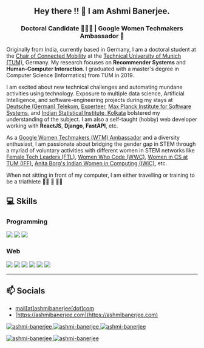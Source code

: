 <h2 align="center">
Hey there !! 👋 I am Ashmi Banerjee.
</h2>

<h3 align="center">
Doctoral Candidate 👩🏻‍💻‍ | Google Women Techmakers Ambassador 🚀
</h3>
<p align="justified">
  Originally from India, currently based in Germany, I am a doctoral student at the <a href="https://www.ce.cit.tum.de/cm/home/">Chair of Connected Mobility</a> at the <a href="https://tum.de/">Technical University of Munich (TUM)</a>, Germany. My research focuses on <b>Recommender Systems</b> and <b>Human-Computer Interaction</b>. I graduated with a master's degree in Computer Science (Informatics) from TUM in 2019.
  
I am excited about new technical challenges and automating mundane activities using technology. Exposure to multiple data science, Artificial Intelligence, and software-engineering projects during my stays at <a href="https://www.telekom.de/">Deutsche (German) Telekom</a>, <a href="https://www.experteer.de/">Experteer</a>, <a href="https://www.mpi-sws.org/">Max Planck Institute for Software Systems</a>, and <a href="https://www.isical.ac.in/">Indian Statistical Institute, Kolkata</a> bolstered my understanding of the subject. 
  I am also a self-taught (hobby) web developer working with <b>ReactJS</b>, <b>Django</b>, <b>FastAPI</b>, etc.

As a <a href="https://developers.google.com/womentechmakers">Google Women Techmakers (WTM) Ambassador</a> and a diversity enthusiast, I am passionate about bridging the gender gap in STEM through a myriad of voluntary activities with different women in STEM networks like <a href="https://www.femaletechleaders.org/">Female Tech Leaders (FTL)</a>, <a href="https://www.womenwhocode.com/">Women Who Code (WWC)</a>, <a href="https://www.in.tum.de/in/news-single-view/article/iff-gender-diversity-grants/">Women in CS at TUM (IFF)</a>, <a href="https://www.indianwic.org/">Anita Borg's Indian Women in Computing (IWiC)</a>, etc. 

When not sitting in front of my computer, I am either travelling or training to be a triathlete 🏊‍♀️ 🚴 🏃‍♀️
</p>


<h2> 💻 Skills </h2>
<h3> Programming </h3>
<p>
<img src= 'https://img.shields.io/badge/Python-3776AB?style=for-the-badge&logo=python&logoColor=white' />
<img src= 'https://img.shields.io/badge/TypeScript-007ACC?style=for-the-badge&logo=typescript&logoColor=white' />
<img src="https://img.shields.io/badge/javascript%20-%23323330.svg?&style=for-the-badge&logo=javascript&logoColor=%23F7DF1E"/>
</p> 
<h3> Web </h3> 
<p>
 <img src="https://img.shields.io/badge/react%20-%2320232a.svg?&style=for-the-badge&logo=react&logoColor=%2361DAFB"/>
 <img src='https://img.shields.io/badge/HTML5-E34F26?style=for-the-badge&logo=html5&logoColor=white' />
 <img src='https://img.shields.io/badge/CSS3-1572B6?style=for-the-badge&logo=css3&logoColor=white' />
 <img src='https://img.shields.io/badge/django-%23092E20?style=for-the-badge&logo=django&logoColor=white' />
 <img src="https://img.shields.io/badge/FastAPI-005571?style=for-the-badge&logo=fastapi" />
 <img src="https://img.shields.io/badge/flask-%23000.svg?style=for-the-badge&logo=flask&logoColor=white" />
</p>

<hr/>

<h2> 📫 Socials </h2>

* [mail[at]ashmibanerjee[dot]com](mail@ashmibanerjee.com)
* [https://ashmibanerjee.com](https://ashmibanerjee.com)

<p>
<a href="https://www.linkedin.com/in/ashmi-banerjee/" target="_blank"><img src="https://img.shields.io/badge/LinkedIn-0077B5?style=for-the-badge&logo=linkedin&logoColor=white" alt="ashmi-banerjee">
 <a href="https://github.com/ashmibanerjee" target="_blank"><img src="https://img.shields.io/badge/github%20-%23121011.svg?&style=for-the-badge&logo=github&logoColor=white" alt="ashmi-banerjee">
 <a href="" target="_blank"><img src="https://img.shields.io/badge/Twitter-%231DA1F2.svg?style=for-the-badge&logo=Twitter&logoColor=white" alt="ashmi-banerjee">
</p>

<p>
 <a href="https://medium.com/@ashmi_banerjee" target="_blank"><img src="https://img.shields.io/badge/Medium-12100E?style=for-the-badge&logo=medium&logoColor=white" alt="ashmi-banerjee">
<a href="https://scholar.google.com/citations?user=ygXK024AAAAJ&hl=en" target="_blank"><img src="https://img.shields.io/badge/-Google%20Scholar-4285F4?logo=google-scholar&logoColor=white&style=for-the-badge" alt="ashmi-banerjee">
</a>
</p>
